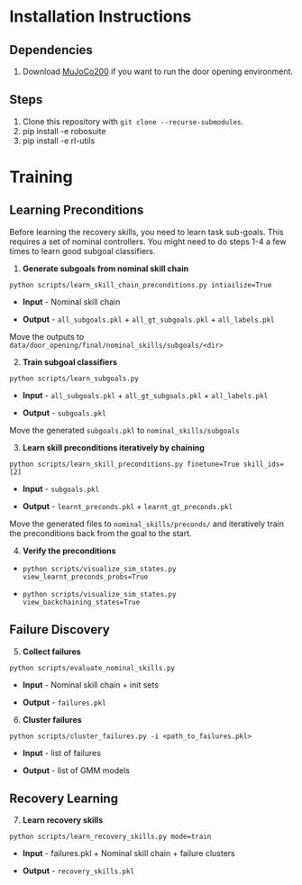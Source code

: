 # Installation Instructions

## Dependencies
1. Download [MuJoCo200](https://www.roboti.us/download.html) if you want to run the door opening environment.

## Steps
1. Clone this repository with ``git clone --recurse-submodules``.
2. pip install -e robosuite
3. pip install -e rl-utils

# Training

## Learning Preconditions
Before learning the recovery skills, you need to learn task sub-goals. This
requires a set of nominal controllers. You might need to do steps 1-4 a
few times to learn good subgoal classifiers.

1. **Generate subgoals from nominal skill chain**

`python scripts/learn_skill_chain_preconditions.py intiailize=True`

- **Input** - Nominal skill chain

- **Output** - `all_subgoals.pkl` + `all_gt_subgoals.pkl` + `all_labels.pkl`

Move the outputs to `data/door_opening/final/nominal_skills/subgoals/<dir>`

2. **Train subgoal classifiers**

`python scripts/learn_subgoals.py`

- **Input** - `all_subgoals.pkl` + `all_gt_subgoals.pkl` + `all_labels.pkl`

- **Output** - `subgoals.pkl`

Move the generated `subgoals.pkl` to `nominal_skills/subgoals`

3. **Learn skill preconditions iteratively by chaining**

`python scripts/learn_skill_preconditions.py finetune=True skill_ids=[2]`

- **Input** - `subgoals.pkl`

- **Output** - `learnt_preconds.pkl` + `learnt_gt_preconds.pkl`

Move the generated files to `nominal_skills/preconds/` and iteratively train
the preconditions back from the goal to the start.

4. **Verify the preconditions**

- `python scripts/visualize_sim_states.py view_learnt_preconds_probs=True`

- `python scripts/visualize_sim_states.py view_backchaining_states=True`

## Failure Discovery

5. **Collect failures**

`python scripts/evaluate_nominal_skills.py`

- **Input** - Nominal skill chain + init sets

- **Output** - `failures.pkl`

6. **Cluster failures**

`python scripts/cluster_failures.py -i <path_to_failures.pkl>`

- **Input** - list of failures

- **Output** - list of GMM models

## Recovery Learning

7. **Learn recovery skills**

`python scripts/learn_recovery_skills.py mode=train`

- **Input** - failures.pkl + Nominal skill chain + failure clusters

- **Output** - `recovery_skills.pkl`
